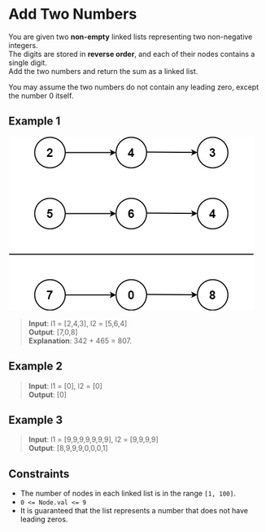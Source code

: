 # Add Two Numbers

You are given two **non-empty** linked lists representing two non-negative integers.  
The digits are stored in **reverse order**, and each of their nodes contains a single digit.  
Add the two numbers and return the sum as a linked list.

You may assume the two numbers do not contain any leading zero, except the number 0 itself.

## Example 1

![example1](assets/addtwonumber1.jpg)

> **Input**: l1 = [2,4,3], l2 = [5,6,4]  
> **Output**: [7,0,8]  
> **Explanation**: 342 + 465 = 807.

## Example 2

> **Input**: l1 = [0], l2 = [0]  
> **Output**: [0]

## Example 3

> **Input**: l1 = [9,9,9,9,9,9,9], l2 = [9,9,9,9]  
> **Output**: [8,9,9,9,0,0,0,1]

## Constraints

- The number of nodes in each linked list is in the range `[1, 100]`.
- `0 <= Node.val <= 9`
- It is guaranteed that the list represents a number that does not have leading zeros.
